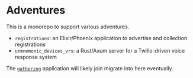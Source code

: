 # Adventures

This is a monorepo to support various adventures.

* `registrations`: an Elixir/Phoenix application to advertise and collection registrations
* `unmnemonic_devices_vrs`: a Rust/Axum server for a Twilio-driven voice response system

The [`gathering`](https://github.com/backspace/adventure-gathering) application
will likely join migrate into here eventually.
